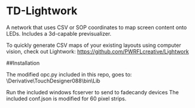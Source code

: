 # TD-Lightwork

A network that uses CSV or SOP coordinates to map screen content onto LEDs.
Includes a 3d-capable previsualizer.

To quickly generate CSV maps of your existing layouts using computer vision, check out Lightwork: https://github.com/PWRFLcreative/Lightwork

##Installation

The modified opc.py included in this repo, goes to: \Derivative\TouchDesigner088\bin\Lib

Run the included windows fcserver to send to fadecandy devices
The included conf.json is modified for 60 pixel strips.
